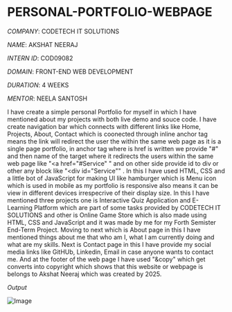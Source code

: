 # PERSONAL-PORTFOLIO-WEBPAGE

*COMPANY*:  CODETECH IT SOLUTIONS

*NAME*:  AKSHAT NEERAJ

*INTERN ID*:  COD09082

*DOMAIN*:  FRONT-END WEB DEVELOPMENT

*DURATION*:  4 WEEKS

*MENTOR*:  NEELA SANTOSH

I have create a simple personal Portfolio for myself in which I have mentioned about my projects with both live demo and souce code. I have create navigation bar which connects with different links like Home, Projects, About, Contact which is coonected through inline anchor tag means the link will redirect the user the within the same web page as it is a single page portfolio, in anchor tag where is href is written we provide "#" and then name of the target where it redirects the users within the same web page like "<a href="#Service" " and on other side provide id to div or other any block like "<div id="Service"" . In this I have used HTML, CSS and a little bot of JavaScript for making UI like hamburger which is Menu icon which is used in mobile as my portfolio is responsive also means it can be view in different devices irrespecrive of their display size. In this I have mentioned three projects one is Interactive Quiz Application and E- Learning Platform which are part of some tasks provided by CODETECH IT SOLUTIONS and other is Online Game Store which is also made using HTML, CSS and JavaScript and it was made by me for my Forth Semister End-Term Project. Moving to next which is About page in this I have mentioned things about me that who am I, what I am currently doing and what are my skills. Next is Contact page in this I have provide my social media links like GitHUb, Linkedin, Email in case anyone wants to contact me. And at the footer of the web page I have used "&copy" which get converts into copyright which shows that this website or webpage is belongs to Akshat Neeraj which was created by 2025.


*Output*

![Image](https://github.com/user-attachments/assets/a9d21fd5-b3b8-4486-b8c5-7f5b042ae5bb)
